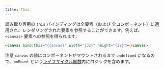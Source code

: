 ```yaml
---
title: This
---
```


読み取り専用の `this` バインディングは全要素（および 全コンポーネント）に適用され、レンダリングされた要素を参照することができます。例えば、`<canvas>` 要素への参照を得られます:

```html
<canvas bind:this="{canvas}" width="{32}" height="{32}"></canvas>
```

注意 `canvas` の値はコンポーネントがマウントされるまで `undefined` になるので、`onMount` という[ライフサイクル関数](tutorial/onmount)内にロジックを含めます。
